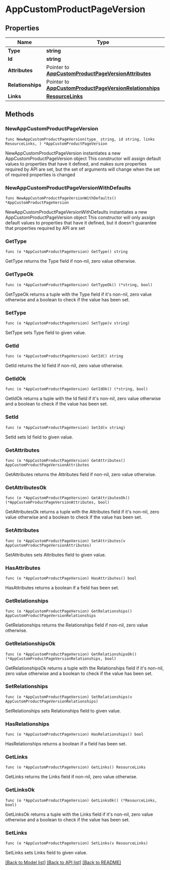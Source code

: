 # AppCustomProductPageVersion

## Properties

Name | Type | Description | Notes
------------ | ------------- | ------------- | -------------
**Type** | **string** |  | 
**Id** | **string** |  | 
**Attributes** | Pointer to [**AppCustomProductPageVersionAttributes**](AppCustomProductPageVersionAttributes.md) |  | [optional] 
**Relationships** | Pointer to [**AppCustomProductPageVersionRelationships**](AppCustomProductPageVersionRelationships.md) |  | [optional] 
**Links** | [**ResourceLinks**](ResourceLinks.md) |  | 

## Methods

### NewAppCustomProductPageVersion

`func NewAppCustomProductPageVersion(type_ string, id string, links ResourceLinks, ) *AppCustomProductPageVersion`

NewAppCustomProductPageVersion instantiates a new AppCustomProductPageVersion object
This constructor will assign default values to properties that have it defined,
and makes sure properties required by API are set, but the set of arguments
will change when the set of required properties is changed

### NewAppCustomProductPageVersionWithDefaults

`func NewAppCustomProductPageVersionWithDefaults() *AppCustomProductPageVersion`

NewAppCustomProductPageVersionWithDefaults instantiates a new AppCustomProductPageVersion object
This constructor will only assign default values to properties that have it defined,
but it doesn't guarantee that properties required by API are set

### GetType

`func (o *AppCustomProductPageVersion) GetType() string`

GetType returns the Type field if non-nil, zero value otherwise.

### GetTypeOk

`func (o *AppCustomProductPageVersion) GetTypeOk() (*string, bool)`

GetTypeOk returns a tuple with the Type field if it's non-nil, zero value otherwise
and a boolean to check if the value has been set.

### SetType

`func (o *AppCustomProductPageVersion) SetType(v string)`

SetType sets Type field to given value.


### GetId

`func (o *AppCustomProductPageVersion) GetId() string`

GetId returns the Id field if non-nil, zero value otherwise.

### GetIdOk

`func (o *AppCustomProductPageVersion) GetIdOk() (*string, bool)`

GetIdOk returns a tuple with the Id field if it's non-nil, zero value otherwise
and a boolean to check if the value has been set.

### SetId

`func (o *AppCustomProductPageVersion) SetId(v string)`

SetId sets Id field to given value.


### GetAttributes

`func (o *AppCustomProductPageVersion) GetAttributes() AppCustomProductPageVersionAttributes`

GetAttributes returns the Attributes field if non-nil, zero value otherwise.

### GetAttributesOk

`func (o *AppCustomProductPageVersion) GetAttributesOk() (*AppCustomProductPageVersionAttributes, bool)`

GetAttributesOk returns a tuple with the Attributes field if it's non-nil, zero value otherwise
and a boolean to check if the value has been set.

### SetAttributes

`func (o *AppCustomProductPageVersion) SetAttributes(v AppCustomProductPageVersionAttributes)`

SetAttributes sets Attributes field to given value.

### HasAttributes

`func (o *AppCustomProductPageVersion) HasAttributes() bool`

HasAttributes returns a boolean if a field has been set.

### GetRelationships

`func (o *AppCustomProductPageVersion) GetRelationships() AppCustomProductPageVersionRelationships`

GetRelationships returns the Relationships field if non-nil, zero value otherwise.

### GetRelationshipsOk

`func (o *AppCustomProductPageVersion) GetRelationshipsOk() (*AppCustomProductPageVersionRelationships, bool)`

GetRelationshipsOk returns a tuple with the Relationships field if it's non-nil, zero value otherwise
and a boolean to check if the value has been set.

### SetRelationships

`func (o *AppCustomProductPageVersion) SetRelationships(v AppCustomProductPageVersionRelationships)`

SetRelationships sets Relationships field to given value.

### HasRelationships

`func (o *AppCustomProductPageVersion) HasRelationships() bool`

HasRelationships returns a boolean if a field has been set.

### GetLinks

`func (o *AppCustomProductPageVersion) GetLinks() ResourceLinks`

GetLinks returns the Links field if non-nil, zero value otherwise.

### GetLinksOk

`func (o *AppCustomProductPageVersion) GetLinksOk() (*ResourceLinks, bool)`

GetLinksOk returns a tuple with the Links field if it's non-nil, zero value otherwise
and a boolean to check if the value has been set.

### SetLinks

`func (o *AppCustomProductPageVersion) SetLinks(v ResourceLinks)`

SetLinks sets Links field to given value.



[[Back to Model list]](../README.md#documentation-for-models) [[Back to API list]](../README.md#documentation-for-api-endpoints) [[Back to README]](../README.md)


